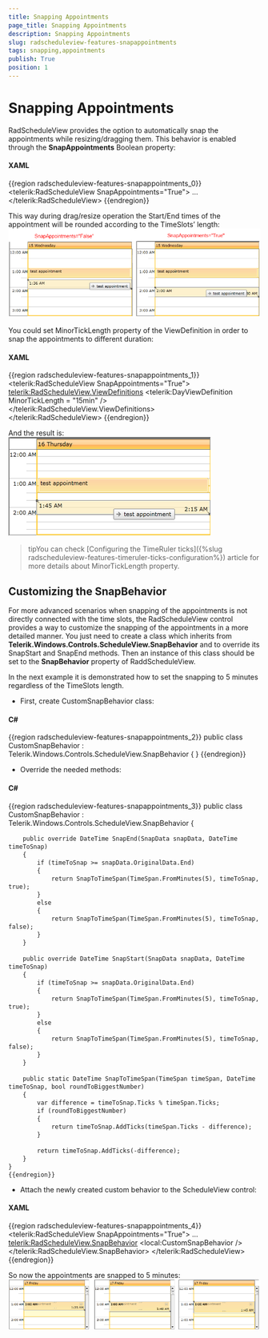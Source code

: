 ```yaml
---
title: Snapping Appointments
page_title: Snapping Appointments
description: Snapping Appointments
slug: radscheduleview-features-snapappointments
tags: snapping,appointments
publish: True
position: 1
---
```


# Snapping Appointments



RadScheduleView provides the option to automatically snap the appointments while resizing/dragging them. This behavior is enabled through the __SnapAppointments__ Boolean property:

#### __XAML__

{{region radscheduleview-features-snapappointments_0}}
	<telerik:RadScheduleView SnapAppointments="True">
	...
	</telerik:RadScheduleView>
	{{endregion}}



This way during drag/resize operation the Start/End times of the appointment will be rounded according to the TimeSlots’ length:![radscheduleview snapappointments 1](images/radscheduleview_snapappointments_1.png)

You could set MinorTickLength property of the ViewDefinition in order to snap the appointments to different duration:
     

#### __XAML__

{{region radscheduleview-features-snapappointments_1}}
	<telerik:RadScheduleView SnapAppointments="True">		
		<telerik:RadScheduleView.ViewDefinitions>
			<telerik:DayViewDefinition MinorTickLength = "15min" />		
		</telerik:RadScheduleView.ViewDefinitions>	
	</telerik:RadScheduleView>
	{{endregion}}



And the result is:![radscheduleview snapappointments 2](images/radscheduleview_snapappointments_2.png)

>tipYou can check [Configuring the TimeRuler ticks]({%slug radscheduleview-features-timeruler-ticks-configuration%}) article for more details about MinorTickLength property.

## Customizing the SnapBehavior

For more advanced scenarios when snapping of the appointments is not directly connected with the time slots, the RadScheduleView control provides a way to customize the snapping of the appointments in a more detailed manner. 
        You just need to create a class which inherits from __Telerik.Windows.Controls.ScheduleView.SnapBehavior__ and to override its SnapStart and SnapEnd methods.
        Then an instance of this class should be set to the __SnapBehavior__ property of RaddScheduleView.

In the next example it is demonstrated how to set the snapping to 5 minutes regardless of the TimeSlots length.

* First, create CustomSnapBehavior class:

#### __C#__

{{region radscheduleview-features-snapappointments_2}}
	public class CustomSnapBehavior : Telerik.Windows.Controls.ScheduleView.SnapBehavior
	{
	}
	{{endregion}}



* Override the needed methods:

#### __C#__

{{region radscheduleview-features-snapappointments_3}}
	public class CustomSnapBehavior : Telerik.Windows.Controls.ScheduleView.SnapBehavior
	{
	
		public override DateTime SnapEnd(SnapData snapData, DateTime timeToSnap)
		{
			if (timeToSnap >= snapData.OriginalData.End)
			{
				return SnapToTimeSpan(TimeSpan.FromMinutes(5), timeToSnap, true);
			}
			else
			{
				return SnapToTimeSpan(TimeSpan.FromMinutes(5), timeToSnap, false);
			}
		}
	
		public override DateTime SnapStart(SnapData snapData, DateTime timeToSnap)
		{
			if (timeToSnap >= snapData.OriginalData.End)
			{
				return SnapToTimeSpan(TimeSpan.FromMinutes(5), timeToSnap, true);
			}
			else
			{
				return SnapToTimeSpan(TimeSpan.FromMinutes(5), timeToSnap, false);
			}
		}
	
		public static DateTime SnapToTimeSpan(TimeSpan timeSpan, DateTime timeToSnap, bool roundToBiggestNumber)
		{
			var difference = timeToSnap.Ticks % timeSpan.Ticks;
			if (roundToBiggestNumber)
			{
				return timeToSnap.AddTicks(timeSpan.Ticks - difference);
			}
	
			return timeToSnap.AddTicks(-difference);
		}
	}
	{{endregion}}



* Attach the newly created custom behavior to the ScheduleView control:

#### __XAML__

{{region radscheduleview-features-snapappointments_4}}
	<telerik:RadScheduleView SnapAppointments="True">
		...
		<telerik:RadScheduleView.SnapBehavior>
			<local:CustomSnapBehavior />
		</telerik:RadScheduleView.SnapBehavior>
	</telerik:RadScheduleView>
	{{endregion}}



So now the appointments are snapped to 5 minutes:![radscheduleview snapappointments 3](images/radscheduleview_snapappointments_3.png)
